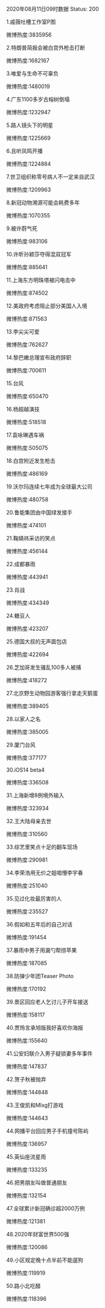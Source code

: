 2020年08月11日09时数据
Status: 200

1.戚薇吐槽工作室P图

微博热度:3835956

2.特朗普简报会被白宫外枪击打断

微博热度:1682167

3.唯爱与生命不可辜负

微博热度:1480019

4.广东1100多岁古榕树倒塌

微博热度:1232947

5.路人镜头下的明星

微博热度:1225669

6.且听凤鸣开播

微博热度:1224884

7.世卫组织称零号病人不一定来自武汉

微博热度:1209963

8.新冠动物溯源可能会耗费多年

微博热度:1070355

9.被许蔚气死

微博热度:983106

10.许昕孙颖莎夺得混双冠军

微博热度:885641

11.上海东方明珠塔被闪电击中

微博热度:874502

12.美政府考虑阻止部分美国人入境

微博热度:871563

13.李尖尖可爱

微博热度:762627

14.黎巴嫩总理宣布政府辞职

微博热度:700611

15.台风

微博热度:650470

16.杨超越演技

微博热度:518518

17.袁咏琳遇车祸

微博热度:505075

18.白宫附近发生枪击

微博热度:486169

19.沃尔玛连续七年成为全球最大公司

微博热度:480758

20.鲁能集团由中国绿发接手

微博热度:474101

21.鞠婧祎采访的笑点

微博热度:456144

22.成都暴雨

微博热度:443941

23.肖战

微博热度:434349

24.糖豆人

微博热度:423207

25.德国大叔的无声面包店

微博热度:422694

26.芝加哥发生骚乱100多人被捕

微博热度:418272

27.北京野生动物园游客强行拿走天鹅蛋

微博热度:389405

28.以家人之名

微博热度:385005

29.厦门台风

微博热度:377177

30.iOS14 beta4

微博热度:336508

31.上海新增8例境外输入

微博热度:323934

32.王大陆母亲去世

微博热度:310560

33.综艺里笑点十足的翻车现场

微博热度:290981

34.李荣浩用无价之姐唱懵李宇春

微博热度:251040

35.见过化妆最厉害的人

微博热度:235527

36.假如和五年后的自己对话

微博热度:191454

37.暴雨中男子用漏勺帮捞苹果

微博热度:187085

38.防弹少年团Teaser Photo

微博热度:170192

39.景区回应老人乞讨儿子开车接送

微博热度:158117

40.贾玲言承旭版我好喜欢你海报

微博热度:155640

41.公安妇联介入男子疑锁妻多年事件

微博热度:147837

42.贺子秋被抛弃

微博热度:144848

43.王俊凯和Mlxg打游戏

微博热度:144643

44.网播平台回应男子手机撞号陈屿

微博热度:136957

45.英仙座流星雨

微博热度:133235

46.把男朋友叫做普通朋友

微博热度:132154

47.全球累计新冠确诊超2000万例

微博热度:121381

48.2020年财富世界500强

微博热度:120086

49.小区规定晚十点半前不能遛狗

微博热度:119919

50.路小北吃醋

微博热度:118396


